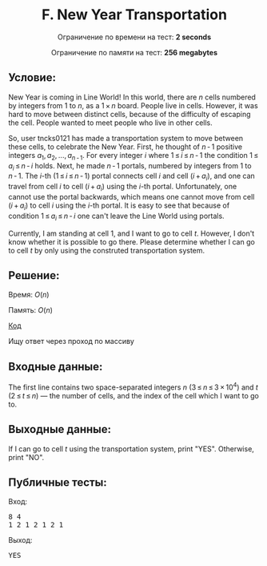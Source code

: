 <center><h1>F. New Year Transportation</h1></center>
    
<p><center>Ограничение по времени на тест: <b>2 seconds</b></center></p>

<p><center>Ограничение по памяти на тест: <b>256 megabytes</b></center></p>

<h2>Условие:</h2>

<div><p>New Year is coming in Line World! In this world, there are <span class="tex-span"><i>n</i></span> cells numbered by integers from <span class="tex-span">1</span> to <span class="tex-span"><i>n</i></span>, as a <span class="tex-span">1 × <i>n</i></span> board. People live in cells. However, it was hard to move between distinct cells, because of the difficulty of escaping the cell. People wanted to meet people who live in other cells.</p><p>So, user tncks0121 has made a transportation system to move between these cells, to celebrate the New Year. First, he thought of <span class="tex-span"><i>n</i> - 1</span> positive integers <span class="tex-span"><i>a</i><sub class="lower-index">1</sub>, <i>a</i><sub class="lower-index">2</sub>, ..., <i>a</i><sub class="lower-index"><i>n</i> - 1</sub></span>. For every integer <span class="tex-span"><i>i</i></span> where <span class="tex-span">1 ≤ <i>i</i> ≤ <i>n</i> - 1</span> the condition <span class="tex-span">1 ≤ <i>a</i><sub class="lower-index"><i>i</i></sub> ≤ <i>n</i> - <i>i</i></span> holds. Next, he made <span class="tex-span"><i>n</i> - 1</span> portals, numbered by integers from 1 to <span class="tex-span"><i>n</i> - 1</span>. The <span class="tex-span"><i>i</i></span>-th (<span class="tex-span">1 ≤ <i>i</i> ≤ <i>n</i> - 1</span>) portal connects cell <span class="tex-span"><i>i</i></span> and cell <span class="tex-span">(<i>i</i> + <i>a</i><sub class="lower-index"><i>i</i></sub>)</span>, and one can travel from cell <span class="tex-span"><i>i</i></span> to cell <span class="tex-span">(<i>i</i> + <i>a</i><sub class="lower-index"><i>i</i></sub>)</span> using the <span class="tex-span"><i>i</i></span>-th portal. Unfortunately, one cannot use the portal backwards, which means one cannot move from cell <span class="tex-span">(<i>i</i> + <i>a</i><sub class="lower-index"><i>i</i></sub>)</span> to cell <span class="tex-span"><i>i</i></span> using the <span class="tex-span"><i>i</i></span>-th portal. It is easy to see that because of condition <span class="tex-span">1 ≤ <i>a</i><sub class="lower-index"><i>i</i></sub> ≤ <i>n</i> - <i>i</i></span> one can't leave the Line World using portals.</p><p>Currently, I am standing at cell <span class="tex-span">1</span>, and I want to go to cell <span class="tex-span"><i>t</i></span>. However, I don't know whether it is possible to go there. Please determine whether I can go to cell <span class="tex-span"><i>t</i></span> by only using the construted transportation system.</p></div>

<h2>Решение:</h2>

Время: $O(n)$

Память: $O(n)$

[Код](solution.cpp)

Ищу ответ через проход по массиву

<h2>Входные данные:</h2>

<p>The first line contains two space-separated integers <span class="tex-span"><i>n</i></span> (<span class="tex-span">3 ≤ <i>n</i> ≤ 3 × 10<sup class="upper-index">4</sup></span>) and <span class="tex-span"><i>t</i></span> (<span class="tex-span">2 ≤ <i>t</i> ≤ <i>n</i></span>) — the number of cells, and the index of the cell which I want to go to.</p>

<h2>Выходные данные:</h2>

<p>If I can go to cell <span class="tex-span"><i>t</i></span> using the transportation system, print "<span class="tex-font-style-tt">YES</span>". Otherwise, print "<span class="tex-font-style-tt">NO</span>".</p>

<h2>Публичные тесты:</h2>

Вход:

<pre>8 4<br/>1 2 1 2 1 2 1<br/></pre>

Выход:

<pre>YES<br/></pre>
